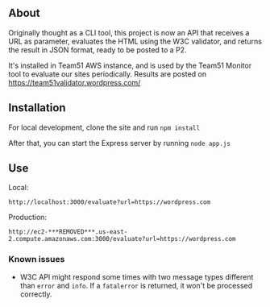 
## About

Originally thought as a CLI tool, this project is now an API that receives a URL as parameter, evaluates the HTML using the W3C validator, and returns the result in JSON format, ready to be posted to a P2.

It's installed in Team51 AWS instance, and is used by the Team51 Monitor tool to evaluate our sites periodically. Results are posted on https://team51validator.wordpress.com/

## Installation

For local development, clone the site and run `npm install`

After that, you can start the Express server by running `node app.js`

## Use

Local:
```
http://localhost:3000/evaluate?url=https://wordpress.com
```

Production:
```
http://ec2-***REMOVED***.us-east-2.compute.amazonaws.com:3000/evaluate?url=https://wordpress.com
```

 ### Known issues
 - W3C API might respond some times with two message types different than `error` and `info`. If a `fatalerror` is returned, it won't be processed correctly.